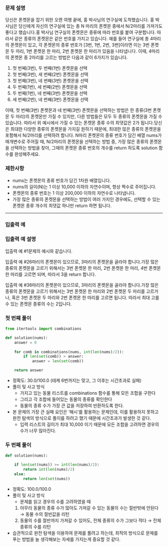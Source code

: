 ### **문제 설명**

당신은 폰켓몬을 잡기 위한 오랜 여행 끝에, 홍 박사님의 연구실에 도착했습니다. 홍 박사님은 당신에게 자신의 연구실에 있는 총 N 마리의 폰켓몬 중에서 N/2마리를 가져가도 좋다고 했습니다.홍 박사님 연구실의 폰켓몬은 종류에 따라 번호를 붙여 구분합니다. 따라서 같은 종류의 폰켓몬은 같은 번호를 가지고 있습니다. 예를 들어 연구실에 총 4마리의 폰켓몬이 있고, 각 폰켓몬의 종류 번호가 [3번, 1번, 2번, 3번]이라면 이는 3번 폰켓몬 두 마리, 1번 폰켓몬 한 마리, 2번 폰켓몬 한 마리가 있음을 나타냅니다. 이때, 4마리의 폰켓몬 중 2마리를 고르는 방법은 다음과 같이 6가지가 있습니다.

1. 첫 번째(3번), 두 번째(1번) 폰켓몬을 선택
2. 첫 번째(3번), 세 번째(2번) 폰켓몬을 선택
3. 첫 번째(3번), 네 번째(3번) 폰켓몬을 선택
4. 두 번째(1번), 세 번째(2번) 폰켓몬을 선택
5. 두 번째(1번), 네 번째(3번) 폰켓몬을 선택
6. 세 번째(2번), 네 번째(3번) 폰켓몬을 선택

이때, 첫 번째(3번) 폰켓몬과 네 번째(3번) 폰켓몬을 선택하는 방법은 한 종류(3번 폰켓몬 두 마리)의 폰켓몬만 가질 수 있지만, 다른 방법들은 모두 두 종류의 폰켓몬을 가질 수 있습니다. 따라서 위 예시에서 가질 수 있는 폰켓몬 종류 수의 최댓값은 2가 됩니다.당신은 최대한 다양한 종류의 폰켓몬을 가지길 원하기 때문에, 최대한 많은 종류의 폰켓몬을 포함해서 N/2마리를 선택하려 합니다. N마리 폰켓몬의 종류 번호가 담긴 배열 nums가 매개변수로 주어질 때, N/2마리의 폰켓몬을 선택하는 방법 중, 가장 많은 종류의 폰켓몬을 선택하는 방법을 찾아, 그때의 폰켓몬 종류 번호의 개수를 return 하도록 solution 함수를 완성해주세요.

### 제한사항

- nums는 폰켓몬의 종류 번호가 담긴 1차원 배열입니다.
- nums의 길이(N)는 1 이상 10,000 이하의 자연수이며, 항상 짝수로 주어집니다.
- 폰켓몬의 종류 번호는 1 이상 200,000 이하의 자연수로 나타냅니다.
- 가장 많은 종류의 폰켓몬을 선택하는 방법이 여러 가지인 경우에도, 선택할 수 있는 폰켓몬 종류 개수의 최댓값 하나만 return 하면 됩니다.

---

### 입출력 예

### 입출력 예 설명

입출력 예 #1문제의 예시와 같습니다.

입출력 예 #26마리의 폰켓몬이 있으므로, 3마리의 폰켓몬을 골라야 합니다.가장 많은 종류의 폰켓몬을 고르기 위해서는 3번 폰켓몬 한 마리, 2번 폰켓몬 한 마리, 4번 폰켓몬 한 마리를 고르면 되며, 따라서 3을 return 합니다.

입출력 예 #36마리의 폰켓몬이 있으므로, 3마리의 폰켓몬을 골라야 합니다.가장 많은 종류의 폰켓몬을 고르기 위해서는 3번 폰켓몬 한 마리와 2번 폰켓몬 두 마리를 고르거나, 혹은 3번 폰켓몬 두 마리와 2번 폰켓몬 한 마리를 고르면 됩니다. 따라서 최대 고를 수 있는 폰켓몬 종류의 수는 2입니다.

### **첫 번째 풀이**

```python
from itertools import combinations

def solution(nums):
    answer = 0
    
    for comb in combinations(nums, int(len(nums)/2)):
        if len(set(comb)) > answer:
            answer = len(set(comb))

    return answer
```

- 정확도: 30.0/100.0 (테케 6번까지는 맞고, 그 이후는 시간초과로 실패)
- 풀이 및 사고 방식
    - 가지고 있는 동물 리스트를 combinations 함수를 통해 모든 조합을 구한다
    - 그리고 각 조합에 들어있는 동물의 종류를 확인한다
    - 동물의 종류 수가 가장 큰 값을 저장하여 반환하도록 한다.
- 본 문제의 가장 큰 실패 요인은 ‘해시’를 활용하는 문제인데, 이를 활용하지 못하고 완전 탐색의 방식으로 풀이를 하려고 했기 때문에 시간초과가 발생한 것 같다.
    - 입력 리스트의 길이가 최대 10,000 이기 때문에 모든 조합을 고려하면 경우의 수가 너무 많아진다.

### **두 번째 풀이**

```python
def solution(nums):

    if len(set(nums)) >= int(len(nums)/2):
        return int(len(nums)/2)
    else:
        return len(set(nums))
```

- 정확도: 100.0/100.0
- 풀이 및 사고 방식
    - 문제를 읽고 경우의 수를 고려하였을 때
    1) 아무리 동물의 종류 수가 많아도 가져갈 수 있는 동물의 수는 절반밖에 안된다
    → 동물 수의 절반값을 리턴
    2) 동물의 수를 절반까지 가져갈 수 있어도, 전체 종류의 수가 그보다 적다
    → 전체 종류의 수를 리턴
- 습관적으로 완전 탐색을 이용하여 문제를 풀려고 하는데, 최적의 방식으로 문제를 푸는 방법을 늘 생각해보는 자세를 가지는게 중요할 것 같다.
